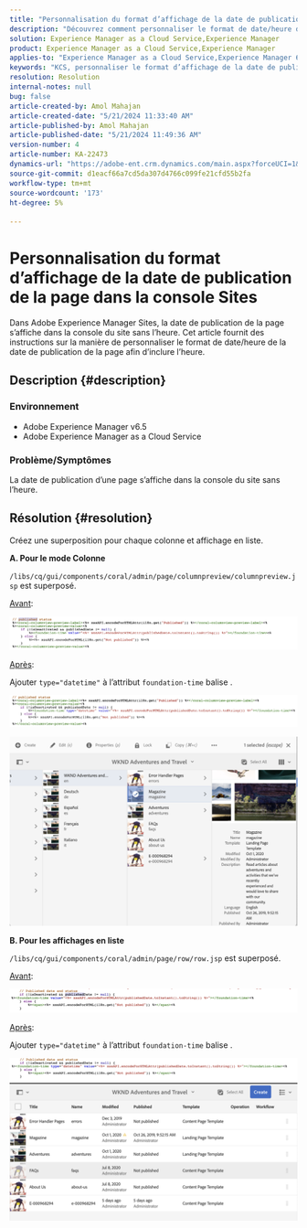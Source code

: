 ```yaml
---
title: "Personnalisation du format d’affichage de la date de publication de la page dans la console Sites"
description: "Découvrez comment personnaliser le format de date/heure de la date de publication de la page pour inclure l’heure sur Adobe Experience Manager Sites."
solution: Experience Manager as a Cloud Service,Experience Manager
product: Experience Manager as a Cloud Service,Experience Manager
applies-to: "Experience Manager as a Cloud Service,Experience Manager 6.5"
keywords: "KCS, personnaliser le format d’affichage de la date de publication pour inclure l’heure, l’AEM, la console Site"
resolution: Resolution
internal-notes: null
bug: false
article-created-by: Amol Mahajan
article-created-date: "5/21/2024 11:33:40 AM"
article-published-by: Amol Mahajan
article-published-date: "5/21/2024 11:49:36 AM"
version-number: 4
article-number: KA-22473
dynamics-url: "https://adobe-ent.crm.dynamics.com/main.aspx?forceUCI=1&pagetype=entityrecord&etn=knowledgearticle&id=2d1d48f2-6517-ef11-9f8a-6045bd006c82"
source-git-commit: d1eacf66a7cd5da307d4766c099fe21cfd55b2fa
workflow-type: tm+mt
source-wordcount: '173'
ht-degree: 5%

---
```


# Personnalisation du format d’affichage de la date de publication de la page dans la console Sites


Dans Adobe Experience Manager Sites, la date de publication de la page s’affiche dans la console du site sans l’heure. Cet article fournit des instructions sur la manière de personnaliser le format de date/heure de la date de publication de la page afin d’inclure l’heure.

## Description {#description}


### Environnement

- Adobe Experience Manager v6.5
- Adobe Experience Manager as a Cloud Service


### Problème/Symptômes

La date de publication d’une page s’affiche dans la console du site sans l’heure.


## Résolution {#resolution}


Créez une superposition pour chaque colonne et affichage en liste.

<b>A. Pour le mode Colonne</b>

`/libs/cq/gui/components/coral/admin/page/columnpreview/columnpreview.jsp` est superposé.

<u>Avant</u>:

![](assets/76d8eda9-2625-ee11-9cbe-6045bd006a22.png)

<u>Après</u>:

Ajouter `type="datetime"` à l’attribut `foundation-time` balise .

![](assets/bc3fccb7-2625-ee11-9cbe-6045bd006a22.png)

![](assets/4b4c42f9-2625-ee11-9cbe-6045bd006a22.png)

<b>B. Pour les affichages en liste</b>

`/libs/cq/gui/components/coral/admin/page/row/row.jsp` est superposé.

<u>Avant</u>:

![](assets/b4d354c8-2625-ee11-9cbe-6045bd006a22.png)

<u>Après</u>:

Ajouter `type="datetime"` à l’attribut `foundation-time` balise .

![](assets/82f75cd6-2625-ee11-9cbe-6045bd006a22.png)
![](assets/807c0517-2725-ee11-9cbe-6045bd006a22.png)
